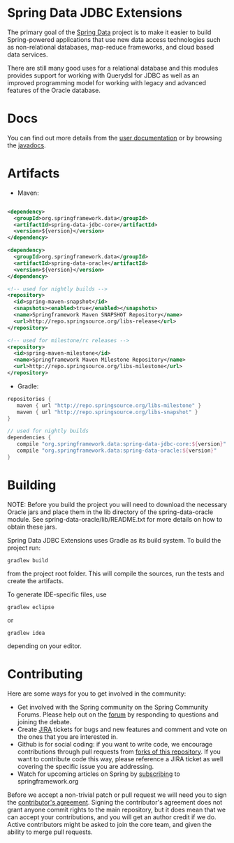 Spring Data JDBC Extensions
===========================

The primary goal of the [Spring Data](http://www.springsource.org/spring-data) project is to make it easier to build Spring-powered applications that use new data access technologies such as non-relational databases, map-reduce frameworks, and cloud based data services.

There are still many good uses for a relational database and this modules provides support for working with Querydsl for JDBC as well as an improved programming model for working with legacy and advanced features of the Oracle database.

# Docs

You can find out more details from the [user documentation](http://static.springsource.org/spring-data/jdbc/docs/current/reference/) or by browsing the [javadocs](http://static.springsource.org/spring-data/jdbc/docs/current/api/).


# Artifacts

* Maven:

~~~~~ xml

<dependency>
  <groupId>org.springframework.data</groupId>
  <artifactId>spring-data-jdbc-core</artifactId>
  <version>${version}</version>
</dependency> 

<dependency>
  <groupId>org.springframework.data</groupId>
  <artifactId>spring-data-oracle</artifactId>
  <version>${version}</version>
</dependency> 

<!-- used for nightly builds -->
<repository>
  <id>spring-maven-snapshot</id>
  <snapshots><enabled>true</enabled></snapshots>
  <name>Springframework Maven SNAPSHOT Repository</name>
  <url>http://repo.springsource.org/libs-release</url>
</repository> 

<!-- used for milestone/rc releases -->
<repository>
  <id>spring-maven-milestone</id>
  <name>Springframework Maven Milestone Repository</name>
  <url>http://repo.springsource.org/libs-milestone</url>
</repository> 
~~~~~

* Gradle: 

~~~~~ groovy
repositories {
   maven { url "http://repo.springsource.org/libs-milestone" }
   maven { url "http://repo.springsource.org/libs-snapshot" }
}

// used for nightly builds
dependencies {
   compile "org.springframework.data:spring-data-jdbc-core:${version}"
   compile "org.springframework.data:spring-data-oracle:${version}"
}
~~~~~

# Building

NOTE: Before you build the project you will need to download the necessary Oracle jars and place them in the lib directory of the spring-data-oracle module. See spring-data-oracle/lib/README.txt for more details on how to obtain these jars.

Spring Data JDBC Extensions uses Gradle as its build system. To build the project run:

    gradlew build

from the project root folder. This will compile the sources, run the tests and create the artifacts.  

To generate IDE-specific files, use

    gradlew eclipse
 
or

    gradlew idea 

depending on your editor.

# Contributing


Here are some ways for you to get involved in the community:

* Get involved with the Spring community on the Spring Community Forums.  Please help out on the [forum](http://forum.springsource.org/forumdisplay.php?f=27) by responding to questions and joining the debate.
* Create [JIRA](https://jira.springframework.org/browse/DATAJDBC) tickets for bugs and new features and comment and vote on the ones that you are interested in.  
* Github is for social coding: if you want to write code, we encourage contributions through pull requests from [forks of this repository](http://help.github.com/forking/). If you want to contribute code this way, please reference a JIRA ticket as well covering the specific issue you are addressing.
* Watch for upcoming articles on Spring by [subscribing](http://www.springsource.org/node/feed) to springframework.org

Before we accept a non-trivial patch or pull request we will need you to sign the [contributor's agreement](https://support.springsource.com/spring_committer_signup).  Signing the contributor's agreement does not grant anyone commit rights to the main repository, but it does mean that we can accept your contributions, and you will get an author credit if we do.  Active contributors might be asked to join the core team, and given the ability to merge pull requests.
